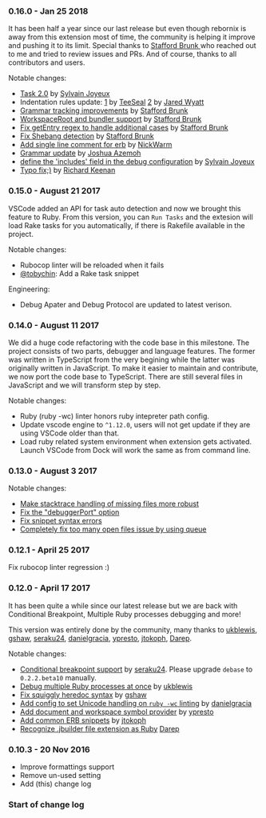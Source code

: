 ### 0.16.0 - Jan 25 2018
It has been half a year since our last release but even though rebornix is away from this extension most of time, the community is helping it improve and pushing it to its limit. Special thanks to [Stafford Brunk
](https://github.com/wingrunr21) who reached out to me and tried to review issues and PRs. And of course, thanks to all contributors and users.

Notable changes:
* [Task 2.0](https://github.com/rubyide/vscode-ruby/pull/244) by [Sylvain Joyeux](https://github.com/doudou)
* Indentation rules update: [1](https://github.com/rubyide/vscode-ruby/pull/231) by [TeeSeal](https://github.com/TeeSeal) [2](https://github.com/rubyide/vscode-ruby/pull/223) by [Jared Wyatt](https://github.com/wyattisimo)
* [Grammar tracking improvements](https://github.com/rubyide/vscode-ruby/pull/242) by [Stafford Brunk](https://github.com/wingrunr21)
* [WorkspaceRoot and bundler support](https://github.com/rubyide/vscode-ruby/pull/232) by [Stafford Brunk](https://github.com/wingrunr21)
* [Fix getEntry regex to handle additional cases](https://github.com/rubyide/vscode-ruby/pull/250) by [Stafford Brunk](https://github.com/wingrunr21)
* [Fix Shebang detection](https://github.com/rubyide/vscode-ruby/pull/249) by [Stafford Brunk](https://github.com/wingrunr21)
* [Add single line comment for erb](https://github.com/rubyide/vscode-ruby/pull/224) by [NickWarm](https://github.com/NickWarm)
* [Grammar update](https://github.com/rubyide/vscode-ruby/pull/199) by [Joshua Azemoh](https://github.com/azemoh)
* [define the 'includes' field in the debug configuration](https://github.com/rubyide/vscode-ruby/pull/243) by [Sylvain Joyeux](https://github.com/doudou)
* [Typo fix;)](https://github.com/rubyide/vscode-ruby/pull/204) by [Richard Keenan](https://github.com/richkeenan)

### 0.15.0 - August 21 2017
VSCode added an API for task auto detection and now we brought this feature to Ruby. From this version, you can `Run Tasks` and the extesion will load Rake tasks for you automatically, if there is Rakefile available in the project.

Notable changes:
* Rubocop linter will be reloaded when it fails
* [@tobychin](https://github.com/tobychin): Add a Rake task snippet

Engineering:
* Debug Apater and Debug Protocol are updated to latest verison.

### 0.14.0 - August 11 2017
We did a huge code refactoring with the code base in this milestone. The project consists of two parts, debugger and language features. The former was written in TypeScript from the very begining while the latter was originally written in JavaScript. To make it easier to maintain and contribute, we now port the code base to TypeScript. There are still several files in JavaScript and we will transform step by step.

Notable changes:
* Ruby (ruby -wc) linter honors ruby intepreter path config.
* Update vscode engine to `^1.12.0`, users will not get update if they are using VSCode older than that.
* Load ruby related system environment when extension gets activated. Launch VSCode from Dock will work the same as from command line.

### 0.13.0 - August 3 2017
Notable changes:
* [Make stacktrace handling of missing files more robust](https://github.com/rubyide/vscode-ruby/pull/145)
* [Fix the "debuggerPort" option](https://github.com/rubyide/vscode-ruby/pull/148)
* [Fix snippet syntax errors](https://github.com/rubyide/vscode-ruby/pull/168)
* [Completely fix too many open files issue by using queue](https://github.com/rubyide/vscode-ruby/pull/178)

### 0.12.1 - April 25 2017
Fix rubocop linter regression :)

### 0.12.0 - April 17 2017
It has been quite a while since our latest release but we are back with Conditional Breakpoint, Multiple Ruby processes debugging and more!

This version was entirely done by the community, many thanks to [ukblewis](https://github.com/ukblewis), [gshaw](https://github.com/gshaw), [seraku24](https://github.com/seraku24), [danielgracia](https://github.com/danielgracia), [ypresto](https://github.com/ypresto), [jtokoph](https://github.com/jtokoph), [Darep](https://github.com/Darep).

Notable changes:
* [Conditional breakpoint support](https://github.com/rubyide/vscode-ruby/commit/6c7311dbccb562f8a90a433417ce63856852310b) by [seraku24](https://github.com/seraku24). Please upgrade `debase` to `0.2.2.beta10` manually.
* [Debug multiple Ruby processes at once](https://github.com/rubyide/vscode-ruby/pull/127) by [ukblewis](https://github.com/ukblewis)
* [Fix squiggly heredoc syntax](https://github.com/rubyide/vscode-ruby/commit/6d4dcc2528308d6640908c0ed5f6d32f3af44e7b) by [gshaw](https://github.com/gshaw)
* [Add config to set Unicode handling on `ruby -wc` linting](https://github.com/rubyide/vscode-ruby/commit/9c6ab8ec7064400892078faa1ea147dac64039cc) by [danielgracia](https://github.com/danielgracia)
* [Add document and workspace symbol provider](https://github.com/rubyide/vscode-ruby/pull/107) by [ypresto](https://github.com/ypresto)
* [Add common ERB snippets](https://github.com/rubyide/vscode-ruby/commit/e9c8dc54f022a5848995d868494e96095e6a3638) by [jtokoph](https://github.com/jtokoph)
* [Recognize .jbuilder file extension as Ruby](https://github.com/rubyide/vscode-ruby/commit/b5cfd97758700a5718db276e4707c1f4bf0a2a9d) [Darep](https://github.com/Darep)

### 0.10.3 - 20 Nov 2016
* Improve formattings support
* Remove un-used setting
* Add (this) change log

### Start of change log
